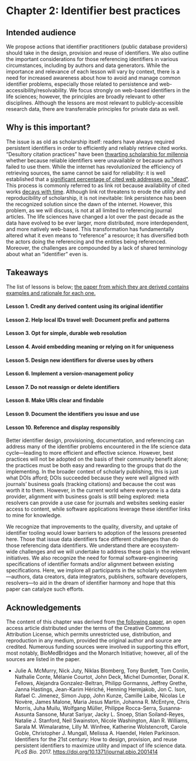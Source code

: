 # Chapter 2: Identifier best practices

## Intended audience

We propose actions that identifier practitioners (public database providers) should take in the design, provision and reuse of identifiers. We also outline the important considerations for those referencing identifiers in various circumstances, including by authors and data generators. While the importance and relevance of each lesson will vary by context, there is a need for increased awareness about how to avoid and manage common identifier problems, especially those related to persistence and web-accessibility/resolvability. We focus strongly on web-based identifiers in the life sciences; however, the principles are broadly relevant to other disciplines. Although the lessons are most relevant to publicly-accessible research data, there are transferrable principles for private data as well.

## Why is this important?

The issue is as old as scholarship itself: readers have always required persistent identifiers in order to efficiently and reliably retrieve cited works. “Desultory citation practices” have been [thwarting scholarship for millennia](https://journals.plos.org/plosbiology/article?id=10.1371/journal.pbio.2001414#pbio.2001414.ref001) whether because reliable identifiers were unavailable or because authors failed to use them. While the internet has revolutionized the efficiency of retrieving sources, the same cannot be said for reliability: it is well established that a [significant percentage of cited web addresses go "dead"](https://journals.plos.org/plosbiology/article?id=10.1371/journal.pbio.2001414#pbio.2001414.ref002). This process is commonly referred to as link rot because availability of cited works [decays with time](https://journals.plos.org/plosbiology/article?id=10.1371/journal.pbio.2001414#pbio.2001414.ref003). Although link rot threatens to erode the utility and reproducibility of scholarship, it is not inevitable: link persistence has been the recognized solution since the dawn of the internet. However, this problem, as we will discuss, is not at all limited to referencing journal articles. The life sciences have changed a lot over the past decade as the data have evolved to be ever larger, more distributed, more interdependent, and more natively web-based. This transformation has fundamentally altered what it even means to “reference” a resource; it has diversified both the actors doing the referencing and the entities being referenced. Moreover, the challenges are compounded by a lack of shared terminology about what an “identifier” even is.

## Takeaways

The list of lessons is below; [the paper from which they are derived contains examples and rationale for each one.](10.1371/journal.pbio.2001414)

#### Lesson 1. Credit any derived content using its original identifier
#### Lesson 2. Help local IDs travel well: Document prefix and patterns
#### Lesson 3. Opt for simple, durable web resolution
#### Lesson 4. Avoid embedding meaning or relying on it for uniqueness
#### Lesson 5. Design new identifiers for diverse uses by others
#### Lesson 6. Implement a version-management policy
#### Lesson 7. Do not reassign or delete identifiers
#### Lesson 8. Make URIs clear and findable
#### Lesson 9. Document the identifiers you issue and use
#### Lesson 10. Reference and display responsibly


Better identifier design, provisioning, documentation, and referencing can address many of the identifier problems encountered in the life science data cycle—leading to more efficient and effective science. However, best practices will not be adopted on the basis of their community benefit alone; the practices must be both easy and rewarding to the groups that do the implementing. In the broader context of scholarly publishing, this is just what DOIs afford; DOIs succeeded because they were well aligned with journals’ business goals (tracking citations) and because the cost was worth it to them. However, in the current world where everyone is a data provider, alignment with business goals is still being explored: meta resolvers can provide a use case for journals and websites seeking easier access to content, while software applications leverage these identifier links to mine for knowledge.

We recognize that improvements to the quality, diversity, and uptake of identifier tooling would lower barriers to adoption of the lessons presented here. Those that issue data identifiers face different challenges than do those referencing data identifiers. We understand there are ecosystem-wide challenges and we will undertake to address these gaps in the relevant initiatives. We also recognize the need for formal software-engineering specifications of identifier formats and/or alignment between existing specifications. Here, we implore all participants in the scholarly ecosystem—authors, data creators, data integrators, publishers, software developers, resolvers—to aid in the dream of identifier harmony and hope that this paper can catalyze such efforts.

## Acknowledgements

The content of this chapter was derived from [the following paper](10.1371/journal.pbio.2001414), an open access article distributed under the terms of the Creative Commons Attribution License, which permits unrestricted use, distribution, and reproduction in any medium, provided the original author and source are credited. Numerous funding sources were involved in supporting this effort, most notably, BioMedBridges and the Monarch Initiative; however, all of the sources are listed in the paper.

- Julie A. McMurry, Nick Juty, Niklas Blomberg, Tony Burdett, Tom Conlin, Nathalie Conte, Mélanie Courtot, John Deck, Michel Dumontier, Donal K. Fellows, Alejandra Gonzalez-Beltran, Philipp Gormanns, Jeffrey Grethe, Janna Hastings, Jean-Karim Hériché, Henning Hermjakob, Jon C. Ison, Rafael C. Jimenez, Simon Jupp, John Kunze, Camille Laibe, Nicolas Le Novère, James Malone, Maria Jesus Martin, Johanna R. McEntyre, Chris Morris, Juha Muilu, Wolfgang Müller, Philippe Rocca-Serra, Susanna-Assunta Sansone, Murat Sariyar, Jacky L. Snoep, Stian Soiland-Reyes, Natalie J. Stanford, Neil Swainston, Nicole Washington, Alan R. Williams, Sarala M. Wimalaratne, Lilly M. Winfree, Katherine Wolstencroft, Carole Goble, Christopher J. Mungall, Melissa A. Haendel, Helen Parkinson. Identifiers for the 21st century: How to design, provision, and reuse persistent identifiers to maximize utility and impact of life science data. *PLoS Bio.* 2017. https://doi.org/10.1371/journal.pbio.2001414


